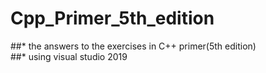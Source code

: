 # Cpp_Primer_5th_edition<br>
##* the answers to the exercises in C++ primer(5th edition)<br>
##* using visual studio 2019

